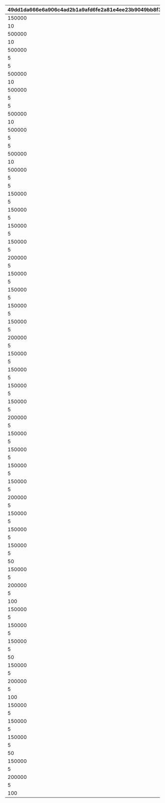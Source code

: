 |49dd1da666e6a906c4ad2b1a9afd6fe2a81e4ee23b9049bb8f3dae2dd499521f|f5899bd687a2b3f3f992fdddaae90bc915c20ebabb2d9c87b82161439e164829|9cfc8c9c048f1fe5c59375b0d619b7b2448335ca1f1c4b323cf43ca8c59397d4|10e61d80294b0d61dc8c101d88b44a79f6be796bc8c973ffb5130870307930d6|5054eabf9868d807d7cd16707b8ad1274bd23f8af4d7fe24098d5487dd7fb999|
| --- | --- | --- | --- | --- |
|150000|31000101|12|94002|310001011|
|10|31000101|2|22003|310001012|
|500000|31000102|12|94002|310001021|
|10|31000102|2|22003|310001022|
|500000|31000103|12|94002|310001031|
|5|31000103|4|140001|310001032|
|5|31000103|2|25001|310001033|
|500000|31000104|12|94002|310001041|
|10|31000104|2|22003|310001042|
|500000|31000105|12|94002|310001051|
|5|31000105|4|140001|310001052|
|5|31000105|2|25001|310001053|
|500000|31000106|12|94002|310001061|
|10|31000106|2|22003|310001062|
|500000|31000107|12|94002|310001071|
|5|31000107|4|140001|310001072|
|5|31000107|2|25001|310001073|
|500000|31000108|12|94002|310001081|
|10|31000108|2|22003|310001082|
|500000|31000109|12|94002|310001091|
|5|31000109|4|140001|310001092|
|5|31000109|2|25001|310001093|
|150000|31001101|12|94002|310011011|
|5|31001101|2|22003|310011012|
|150000|31001102|12|94002|310011021|
|5|31001102|2|22003|310011022|
|150000|31001103|12|94002|310011031|
|5|31001103|2|22003|310011032|
|150000|31001111|12|94002|310011111|
|5|31001111|2|22003|310011112|
|200000|31001112|12|94002|310011121|
|5|31001112|2|22003|310011122|
|150000|31001201|12|94002|310012011|
|5|31001201|2|22003|310012012|
|150000|31001202|12|94002|310012021|
|5|31001202|2|22003|310012022|
|150000|31001203|12|94002|310012031|
|5|31001203|2|22003|310012032|
|150000|31001211|12|94002|310012111|
|5|31001211|2|22003|310012112|
|200000|31001212|12|94002|310012121|
|5|31001212|2|22003|310012122|
|150000|31001301|12|94002|310013011|
|5|31001301|2|22003|310013012|
|150000|31001302|12|94002|310013021|
|5|31001302|2|22003|310013022|
|150000|31001303|12|94002|310013031|
|5|31001303|2|22003|310013032|
|150000|31001311|12|94002|310013111|
|5|31001311|2|22003|310013112|
|200000|31001312|12|94002|310013121|
|5|31001312|2|22003|310013122|
|150000|31001401|12|94002|310014011|
|5|31001401|2|22003|310014012|
|150000|31001402|12|94002|310014021|
|5|31001402|2|22003|310014022|
|150000|31001403|12|94002|310014031|
|5|31001403|2|22003|310014032|
|150000|31001411|12|94002|310014111|
|5|31001411|2|22003|310014112|
|200000|31001412|12|94002|310014121|
|5|31001412|2|22003|310014122|
|150000|31002101|12|94002|310021011|
|5|31002101|2|22003|310021012|
|150000|31002102|12|94002|310021021|
|5|31002102|2|22003|310021022|
|150000|31002103|12|94002|310021031|
|5|31002103|2|22003|310021032|
|50|31002104|8|91002|310021041|
|150000|31002111|12|94002|310021111|
|5|31002111|2|22003|310021112|
|200000|31002112|12|94002|310021121|
|5|31002112|2|22003|310021122|
|100|31002113|8|91002|310021131|
|150000|31003101|12|94002|310031011|
|5|31003101|2|22003|310031012|
|150000|31003102|12|94002|310031021|
|5|31003102|2|22003|310031022|
|150000|31003103|12|94002|310031031|
|5|31003103|2|22003|310031032|
|50|31003104|8|91002|310031041|
|150000|31003111|12|94002|310031111|
|5|31003111|2|22003|310031112|
|200000|31003112|12|94002|310031121|
|5|31003112|2|22003|310031122|
|100|31003113|8|91002|310031131|
|150000|31003201|12|94002|310032011|
|5|31003201|2|22003|310032012|
|150000|31003202|12|94002|310032021|
|5|31003202|2|22003|310032022|
|150000|31003203|12|94002|310032031|
|5|31003203|2|22003|310032032|
|50|31003204|8|91002|310032041|
|150000|31003211|12|94002|310032111|
|5|31003211|2|22003|310032112|
|200000|31003212|12|94002|310032121|
|5|31003212|2|22003|310032122|
|100|31003213|8|91002|310032131|